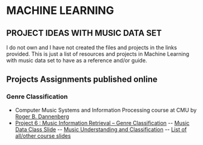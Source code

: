 # MACHINE LEARNING 
## PROJECT IDEAS WITH MUSIC DATA SET
I do not own and I have not created the files and projects in the links provided. This is just a list of resources and projects in Machine Learning with music data set to have as a reference and/or guide.

## Projects Assignments published online
### Genre Classification
* Computer Music Systems and Information Processing course at CMU by [Roger B. Dannenberg](http://www.cs.cmu.edu/~rbd/)  
* [Project 6 : Music	Information	Retrieval	– Genre	Classification](https://www.cs.cmu.edu/~music/cmsip/projects/p6.pdf)
-- [Music Data Class Slide](https://www.cs.cmu.edu/~music/cmsip/slides/11-music-data.pdf)
-- [Music Understanding and Classification](https://www.cs.cmu.edu/~music/cmsip/slides/14-classifiers.pdf)
-- [List of all/other course slides](https://www.cs.cmu.edu/~music/cmsip/slides/)



